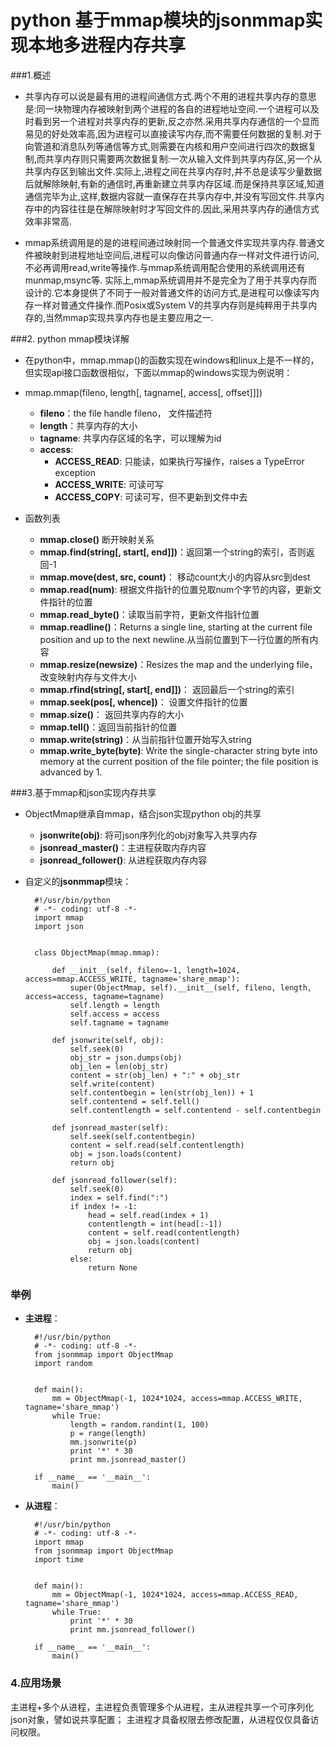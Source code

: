 python 基于mmap模块的jsonmmap实现本地多进程内存共享
================================================
###1.概述
+ 共享内存可以说是最有用的进程间通信方式.两个不用的进程共享内存的意思是:同一块物理内存被映射到两个进程的各自的进程地址空间.一个进程可以及时看到另一个进程对共享内存的更新,反之亦然.采用共享内存通信的一个显而易见的好处效率高,因为进程可以直接读写内存,而不需要任何数据的复制.对于向管道和消息队列等通信等方式,则需要在内核和用户空间进行四次的数据复制,而共享内存则只需要两次数据复制:一次从输入文件到共享内存区,另一个从共享内存区到输出文件.实际上,进程之间在共享内存时,并不总是读写少量数据后就解除映射,有新的通信时,再重新建立共享内存区域.而是保持共享区域,知道通信完毕为止,这样,数据内容就一直保存在共享内存中,并没有写回文件.共享内存中的内容往往是在解除映射时才写回文件的.因此,采用共享内存的通信方式效率非常高.

+ mmap系统调用是的是的进程间通过映射同一个普通文件实现共享内存.普通文件被映射到进程地址空间后,进程可以向像访问普通内存一样对文件进行访问,不必再调用read,write等操作.与mmap系统调用配合使用的系统调用还有munmap,msync等.
    实际上,mmap系统调用并不是完全为了用于共享内存而设计的.它本身提供了不同于一般对普通文件的访问方式,是进程可以像读写内存一样对普通文件操作.而Posix或System V的共享内存则是纯粹用于共享内存的,当然mmap实现共享内存也是主要应用之一. 

###2. python mmap模块详解
+ 在python中，mmap.mmap()的函数实现在windows和linux上是不一样的，但实现api接口函数很相似，下面以mmap的windows实现为例说明：

+ mmap.mmap(fileno, length[, tagname[, access[, offset]]]) 
    + **fileno**：the file handle fileno， 文件描述符
    + **length**：共享内存的大小
    + **tagname**: 共享内存区域的名字，可以理解为id
    + **access**:  
        + **ACCESS_READ**: 只能读，如果执行写操作，raises a TypeError exception
        + **ACCESS_WRITE**: 可读可写
        + **ACCESS_COPY**: 可读可写，但不更新到文件中去

+ 函数列表
    + **mmap.close()** 断开映射关系
    + **mmap.find(string[, start[, end]])**：返回第一个string的索引，否则返回-1
    + **mmap.move(dest, src, count)**： 移动count大小的内容从src到dest
    + **mmap.read(num)**: 根据文件指针的位置兑取num个字节的内容，更新文件指针的位置
    + **mmap.read_byte()**：读取当前字符，更新文件指针位置
    + **mmap.readline()**：Returns a single line, starting at the current file position and up to the next newline.从当前位置到下一行位置的所有内容
    + **mmap.resize(newsize)**：Resizes the map and the underlying file，改变映射内存与文件大小
    + **mmap.rfind(string[, start[, end]])**： 返回最后一个string的索引
    + **mmap.seek(pos[, whence])**： 设置文件指针的位置
    + **mmap.size()**： 返回共享内存的大小
    + **mmap.tell()**：返回当前指针的位置
    + **mmap.write(string)**：从当前指针位置开始写入string
    + **mmap.write_byte(byte)**: Write the single-character string byte into memory at the current position of the file pointer; the file position is advanced by 1. 

###3.基于mmap和json实现内存共享
+ ObjectMmap继承自mmap，结合json实现python obj的共享
    + **jsonwrite(obj)**: 将可json序列化的obj对象写入共享内存
    + **jsonread_master()**：主进程获取内存内容
    + **jsonread_follower()**: 从进程获取内存内容
+ 自定义的**jsonmmap**模块：



        #!/usr/bin/python
        # -*- coding: utf-8 -*- 
        import mmap
        import json


        class ObjectMmap(mmap.mmap):
        
            def __init__(self, fileno=-1, length=1024, access=mmap.ACCESS_WRITE, tagname='share_mmap'):
                super(ObjectMmap, self).__init__(self, fileno, length, access=access, tagname=tagname)
                self.length = length
                self.access = access
                self.tagname = tagname
        
            def jsonwrite(self, obj):
                self.seek(0)
                obj_str = json.dumps(obj)
                obj_len = len(obj_str)
                content = str(obj_len) + ":" + obj_str
                self.write(content)
                self.contentbegin = len(str(obj_len)) + 1
                self.contentend = self.tell()
                self.contentlength = self.contentend - self.contentbegin
        
            def jsonread_master(self):
                self.seek(self.contentbegin)
                content = self.read(self.contentlength)
                obj = json.loads(content)
                return obj
        
            def jsonread_follower(self):
                self.seek(0)
                index = self.find(":")
                if index != -1:
                    head = self.read(index + 1)
                    contentlength = int(head[:-1])
                    content = self.read(contentlength)
                    obj = json.loads(content)
                    return obj
                else:
                    return None

### 举例
+ **主进程**：
        
        #!/usr/bin/python
        # -*- coding: utf-8 -*-
        from jsonmmap import ObjectMmap
        import random


        def main():
            mm = ObjectMmap(-1, 1024*1024, access=mmap.ACCESS_WRITE, tagname='share_mmap')
            while True:
                length = random.randint(1, 100)
                p = range(length)
                mm.jsonwrite(p)
                print '*' * 30
                print mm.jsonread_master()
        
        if __name__ == '__main__':
            main()

+ **从进程**：

        #!/usr/bin/python
        # -*- coding: utf-8 -*-
        import mmap
        from jsonmmap import ObjectMmap
        import time
        
        
        def main():
            mm = ObjectMmap(-1, 1024*1024, access=mmap.ACCESS_READ, tagname='share_mmap')
            while True:
                print '*' * 30
                print mm.jsonread_follower()
        
        if __name__ == '__main__':
            main()

### 4.应用场景
主进程+多个从进程，主进程负责管理多个从进程，主从进程共享一个可序列化json对象，譬如说共享配置；
主进程才具备权限去修改配置，从进程仅仅具备访问权限。
